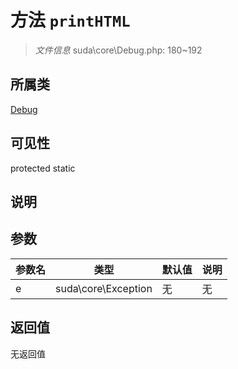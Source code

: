 # 方法 `printHTML`

> *文件信息* suda\core\Debug.php: 180~192

## 所属类 

[Debug](../Debug.md)

## 可见性

 protected static

## 说明



## 参数


| 参数名 | 类型 | 默认值 | 说明 |
|--------|-----|-------|-------|
| e |  suda\core\Exception | 无 | 无 |



## 返回值

无返回值
